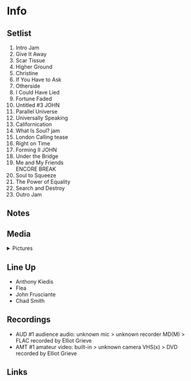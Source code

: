 # Info

## Setlist

1. Intro Jam
2. Give It Away
3. Scar Tissue
4. Higher Ground
5. Christine
6. If You Have to Ask
7. Otherside
8. I Could Have Lied
9. Fortune Faded
10. Untitled #3 JOHN
11. Parallel Universe
12. Universally Speaking
13. Californication
14. What Is Soul? jam
15. London Calling tease
16. Right on Time
17. Forming II JOHN
18. Under the Bridge
19. Me and My Friends
<br>ENCORE BREAK
20. Soul to Squeeze
21. The Power of Equality
22. Search and Destroy
23. Outro Jam

## Notes

## Media 

<details>
  <summary>Pictures</summary>
  <!--<img alt="Setlist" title="Setlist" src="_.jpg" height="200" />
  <img alt="Flyer" title="Flyer" src="_.jpg" height="200" />-->
</details>

## Line Up

* Anthony Kiedis
* Flea
* John Frusciante
* Chad Smith

## Recordings

* AUD #1 audience audio: unknown mic > unknown recorder MD(M) > FLAC recorded by Elliot Grieve
* AMT #1 amateur video: built-in > unknown camera VHS(x) > DVD recorded by Elliot Grieve

## Links
